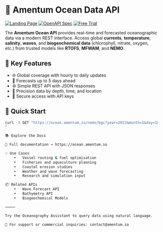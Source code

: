 

# 🌊 Amentum Ocean Data API

[![Landing Page](https://img.shields.io/badge/docs-ocean.amentum.io-blue)](https://amentum.io)
[![OpenAPI Spec](https://img.shields.io/badge/OpenAPI-v3.1-green)](https://ocean.amentum.io)
[![Free Trial](https://img.shields.io/badge/Free_Trial-14_days-brightgreen)](https://developer.amentum.io)

The **Amentum Ocean API** provides real-time and forecasted oceanographic data via a modern REST interface. Access global **currents**, **temperature**, **salinity**, **waves**, and **biogeochemical data** (chlorophyll, nitrate, oxygen, etc.) from trusted models like **RTOFS**, **MFWAM**, and **NEMO**.

## 🚀 Key Features
- 🌐 Global coverage with hourly to daily updates
- 📡 Forecasts up to 5 days ahead
- ⚙️ Simple REST API with JSON responses
- 📍 Precision data by depth, time, and location
- 🔐 Secure access with API keys

## 🧪 Quick Start
```bash
curl -X GET "https://ocean.amentum.io/nemo/bgc?year=2022&month=1&day=1&latitude=11.373&longitude=142.492&depth=10&variable=chl" -H "accept: application/json" -H "API-Key: <your_key>
" 

📚 Explore the Docs

🧭 Full documentation → https://ocean.amentum.io

💡 Use Cases
	•	Vessel routing & fuel optimisation
	•	Fisheries and aquaculture planning
	•	Coastal erosion studies
	•	Weather and wave forecasting
	•	Research and simulation input

📦 Related APIs
	•	Wave Forecast API
	•	Bathymetry API
	•	Biogeochemical Models

⸻

Try the Oceanography Assistant to query data using natural language.

📩 For support or commercial inquiries: contact@amentum.io
